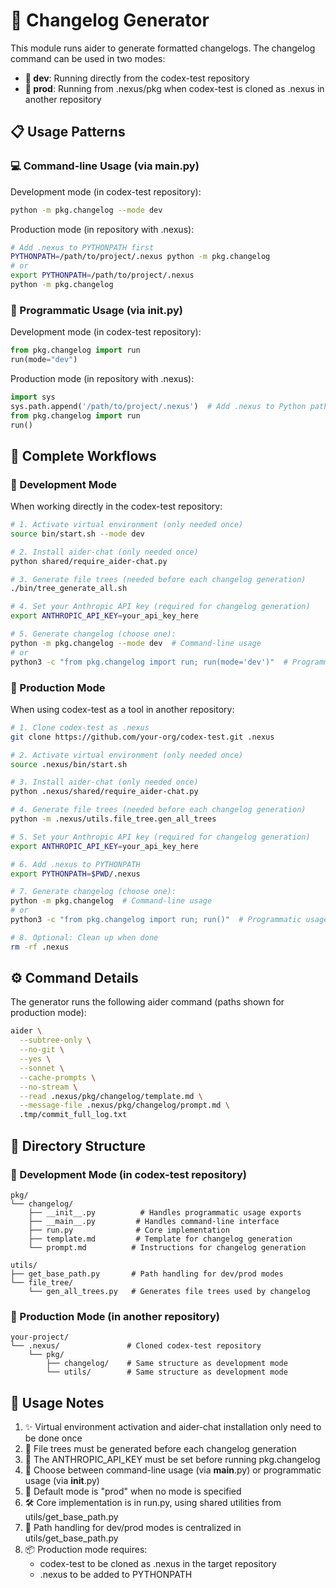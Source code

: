 # 📝 Changelog Generator

This module runs aider to generate formatted changelogs. The changelog command can be used in two modes:
- **🔧 dev**: Running directly from the codex-test repository
- **🚀 prod**: Running from .nexus/pkg when codex-test is cloned as .nexus in another repository

## 📋 Usage Patterns

### 💻 Command-line Usage (via __main__.py)

Development mode (in codex-test repository):
```bash
python -m pkg.changelog --mode dev
```

Production mode (in repository with .nexus):
```bash
# Add .nexus to PYTHONPATH first
PYTHONPATH=/path/to/project/.nexus python -m pkg.changelog
# or
export PYTHONPATH=/path/to/project/.nexus
python -m pkg.changelog
```

### 🔧 Programmatic Usage (via __init__.py)

Development mode (in codex-test repository):
```python
from pkg.changelog import run
run(mode="dev")
```

Production mode (in repository with .nexus):
```python
import sys
sys.path.append('/path/to/project/.nexus')  # Add .nexus to Python path
from pkg.changelog import run
run()
```

## 🚀 Complete Workflows

### 🔧 Development Mode

When working directly in the codex-test repository:

```bash
# 1. Activate virtual environment (only needed once)
source bin/start.sh --mode dev

# 2. Install aider-chat (only needed once)
python shared/require_aider-chat.py

# 3. Generate file trees (needed before each changelog generation)
./bin/tree_generate_all.sh

# 4. Set your Anthropic API key (required for changelog generation)
export ANTHROPIC_API_KEY=your_api_key_here

# 5. Generate changelog (choose one):
python -m pkg.changelog --mode dev  # Command-line usage
# or
python3 -c "from pkg.changelog import run; run(mode='dev')"  # Programmatic usage
```

### 🚀 Production Mode

When using codex-test as a tool in another repository:

```bash
# 1. Clone codex-test as .nexus
git clone https://github.com/your-org/codex-test.git .nexus

# 2. Activate virtual environment (only needed once)
source .nexus/bin/start.sh

# 3. Install aider-chat (only needed once)
python .nexus/shared/require_aider-chat.py

# 4. Generate file trees (needed before each changelog generation)
python -m .nexus/utils.file_tree.gen_all_trees

# 5. Set your Anthropic API key (required for changelog generation)
export ANTHROPIC_API_KEY=your_api_key_here

# 6. Add .nexus to PYTHONPATH
export PYTHONPATH=$PWD/.nexus

# 7. Generate changelog (choose one):
python -m pkg.changelog  # Command-line usage
# or
python3 -c "from pkg.changelog import run; run()"  # Programmatic usage

# 8. Optional: Clean up when done
rm -rf .nexus
```

## ⚙️ Command Details

The generator runs the following aider command (paths shown for production mode):

```bash
aider \
  --subtree-only \
  --no-git \
  --yes \
  --sonnet \
  --cache-prompts \
  --no-stream \
  --read .nexus/pkg/changelog/template.md \
  --message-file .nexus/pkg/changelog/prompt.md \
  .tmp/commit_full_log.txt
```

## 📁 Directory Structure

### 🔧 Development Mode (in codex-test repository)
```
pkg/
└── changelog/
    ├── __init__.py          # Handles programmatic usage exports
    ├── __main__.py         # Handles command-line interface
    ├── run.py              # Core implementation
    ├── template.md         # Template for changelog generation
    └── prompt.md          # Instructions for changelog generation

utils/
├── get_base_path.py       # Path handling for dev/prod modes
└── file_tree/
    └── gen_all_trees.py   # Generates file trees used by changelog
```

### 🚀 Production Mode (in another repository)
```
your-project/
└── .nexus/               # Cloned codex-test repository
    └── pkg/
        ├── changelog/    # Same structure as development mode
        └── utils/        # Same structure as development mode
```

## 📝 Usage Notes

1. ✨ Virtual environment activation and aider-chat installation only need to be done once
2. 🔄 File trees must be generated before each changelog generation
3. 🔑 The ANTHROPIC_API_KEY must be set before running pkg.changelog
4. 🎯 Choose between command-line usage (via __main__.py) or programmatic usage (via __init__.py)
5. 🚀 Default mode is "prod" when no mode is specified
6. 🛠️ Core implementation is in run.py, using shared utilities from utils/get_base_path.py
7. 🔧 Path handling for dev/prod modes is centralized in utils/get_base_path.py
8. 📦 Production mode requires:
   - codex-test to be cloned as .nexus in the target repository
   - .nexus to be added to PYTHONPATH
